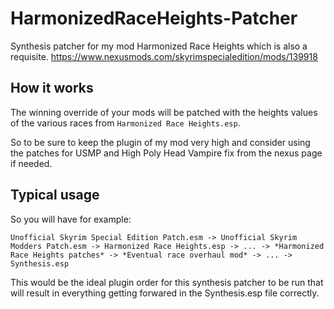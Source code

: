 # HarmonizedRaceHeights-Patcher
Synthesis patcher for my mod Harmonized Race Heights which is also a requisite.
https://www.nexusmods.com/skyrimspecialedition/mods/139918

## How it works
The winning override of your mods will be patched with the heights values of the various races from `Harmonized Race Heights.esp`.

So to be sure to keep the plugin of my mod very high and consider using the patches for USMP and High Poly Head Vampire fix from the nexus page if needed.

## Typical usage
So you will have for example:

`Unofficial Skyrim Special Edition Patch.esm -> Unofficial Skyrim Modders Patch.esm -> Harmonized Race Heights.esp -> ... -> *Harmonized Race Heights patches* -> *Eventual race overhaul mod* -> ... -> Synthesis.esp`

This would be the ideal plugin order for this synthesis patcher to be run that will result in everything getting forwared in the Synthesis.esp file correctly.
